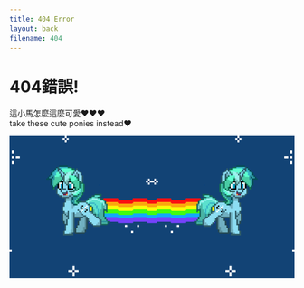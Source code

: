 ```yaml
---
title: 404 Error
layout: back
filename: 404
--- 
```


# 404錯誤!<br>
這小馬怎麼這麼可愛❤❤❤<br>
take these cute ponies instead❤
<br>

![Pony trot2](img/pony3.gif)
